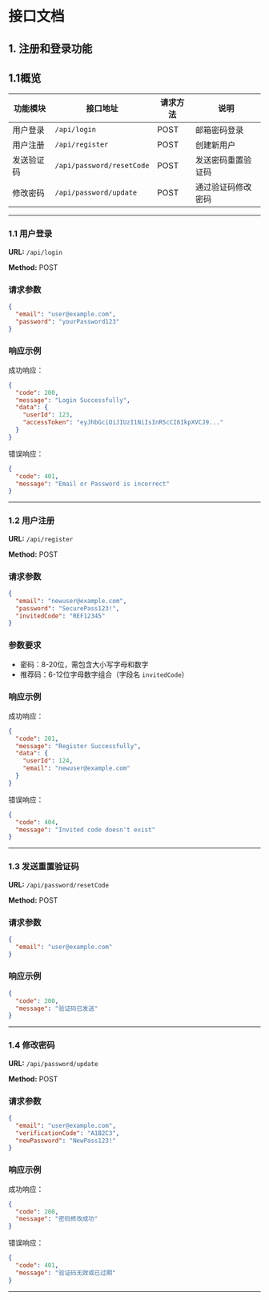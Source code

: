# 接口文档

## 1. 注册和登录功能

## 1.1概览

| 功能模块 | 接口地址 | 请求方法 | 说明 |
| --- | --- | --- | --- |
| 用户登录 | `/api/login` | POST | 邮箱密码登录 |
| 用户注册 | `/api/register` | POST | 创建新用户 |
| 发送验证码 | `/api/password/resetCode` | POST | 发送密码重置验证码 |
| 修改密码 | `/api/password/update` | POST | 通过验证码修改密码 |

---

### 1.1 用户登录

**URL:** `/api/login`

**Method:** POST

### 请求参数

```json
{
  "email": "user@example.com",
  "password": "yourPassword123"
}

```

### 响应示例

成功响应：

```json
{
  "code": 200,
  "message": "Login Successfully",
  "data": {
    "userId": 123,
    "accessToken": "eyJhbGciOiJIUzI1NiIsInR5cCI6IkpXVCJ9..."
  }
}

```

错误响应：

```json
{
  "code": 401,
  "message": "Email or Password is incorrect"
}

```

---

### 1.2 用户注册

**URL:** `/api/register`

**Method:** POST

### 请求参数

```json
{
  "email": "newuser@example.com",
  "password": "SecurePass123!",
  "invitedCode": "REF12345"
}

```

### 参数要求

- 密码：8-20位，需包含大小写字母和数字
- 推荐码：6-12位字母数字组合（字段名 `invitedCode`）

### 响应示例

成功响应：

```json
{
  "code": 201,
  "message": "Register Successfully",
  "data": {
    "userId": 124,
    "email": "newuser@example.com"
  }
}

```

错误响应：

```json
{
  "code": 404,
  "message": "Invited code doesn't exist"
}

```

---

### 1.3 发送重置验证码

**URL:** `/api/password/resetCode`

**Method:** POST

### 请求参数

```json
{
  "email": "user@example.com"
}

```

### 响应示例

```json
{
  "code": 200,
  "message": "验证码已发送"
}

```

---

### 1.4 修改密码

**URL:** `/api/password/update`

**Method:** POST

### 请求参数

```json
{
  "email": "user@example.com",
  "verificationCode": "A1B2C3",
  "newPassword": "NewPass123!"
}

```

### 响应示例

成功响应：

```json
{
  "code": 200,
  "message": "密码修改成功"
}

```

错误响应：

```json
{
  "code": 401,
  "message": "验证码无效或已过期"
}

```

---
